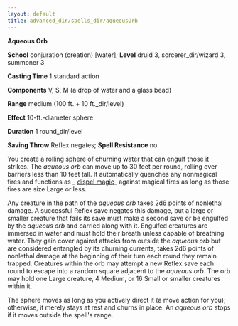 ```yaml
---
layout: default
title: advanced_dir/spells_dir/aqueousOrb
---
```

 **Aqueous Orb**

**School** conjuration (creation) [water]; **Level** druid 3, sorcerer_dir/wizard 3, summoner 3

**Casting Time** 1 standard action

**Components** V, S, M (a drop of water and a glass bead)

**Range** medium (100 ft. + 10 ft._dir/level)

**Effect** 10-ft.-diameter sphere

**Duration** 1 round_dir/level

**Saving Throw** Reflex negates; **Spell Resistance** no

You create a rolling sphere of churning water that can engulf those it strikes. The _aqueous orb_ can move up to 30 feet per round, rolling over barriers less than 10 feet tall. It automatically quenches any nonmagical fires and functions as _ [dispel magic](../../spells_dir/dispelMagic#_dispel-magic)_ against magical fires as long as those fires are size Large or less.

Any creature in the path of the _aqueous orb_ takes 2d6 points of nonlethal damage. A successful Reflex save negates this damage, but a large or smaller creature that fails its save must make a second save or be engulfed by the _aqueous orb_ and carried along with it. Engulfed creatures are immersed in water and must hold their breath unless capable of breathing water. They gain cover against attacks from outside the _aqueous orb_ but are considered entangled by its churning currents, takes 2d6 points of nonlethal damage at the beginning of their turn each round they remain trapped. Creatures within the orb may attempt a new Reflex save each round to escape into a random square adjacent to the _aqueous orb_. The orb may hold one Large creature, 4 Medium, or 16 Small or smaller creatures within it.

The sphere moves as long as you actively direct it (a move action for you); otherwise, it merely stays at rest and churns in place. An _aqueous orb_ stops if it moves outside the spell's range.

